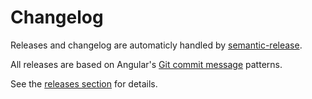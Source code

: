 <!-- markdownlint-disable line-length -->

# Changelog

Releases and changelog are automaticly handled by [semantic-release](https://github.com/semantic-release/semantic-release).

All releases are based on Angular's [Git commit message](https://github.com/angular/angular.js/blob/master/DEVELOPERS.md#-git-commit-guidelines) patterns.

See the [releases section](https://github.com/mutant-ws/react-starter/releases) for details.
